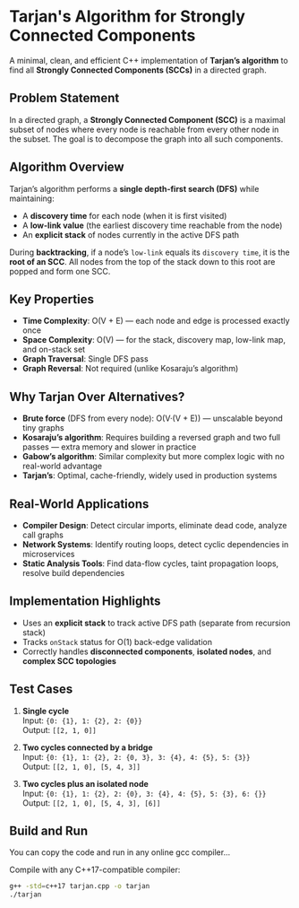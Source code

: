 # Tarjan's Algorithm for Strongly Connected Components

A minimal, clean, and efficient C++ implementation of **Tarjan’s algorithm** to find all **Strongly Connected Components (SCCs)** in a directed graph.

## Problem Statement

In a directed graph, a **Strongly Connected Component (SCC)** is a maximal subset of nodes where every node is reachable from every other node in the subset. The goal is to decompose the graph into all such components.

## Algorithm Overview

Tarjan’s algorithm performs a **single depth-first search (DFS)** while maintaining:
- A **discovery time** for each node (when it is first visited)
- A **low-link value** (the earliest discovery time reachable from the node)
- An **explicit stack** of nodes currently in the active DFS path

During **backtracking**, if a node’s `low-link` equals its `discovery time`, it is the **root of an SCC**. All nodes from the top of the stack down to this root are popped and form one SCC.

## Key Properties

- **Time Complexity**: O(V + E) — each node and edge is processed exactly once  
- **Space Complexity**: O(V) — for the stack, discovery map, low-link map, and on-stack set  
- **Graph Traversal**: Single DFS pass  
- **Graph Reversal**: Not required (unlike Kosaraju’s algorithm)

## Why Tarjan Over Alternatives?

- **Brute force** (DFS from every node): O(V·(V + E)) — unscalable beyond tiny graphs  
- **Kosaraju’s algorithm**: Requires building a reversed graph and two full passes — extra memory and slower in practice  
- **Gabow’s algorithm**: Similar complexity but more complex logic with no real-world advantage  
- **Tarjan’s**: Optimal, cache-friendly, widely used in production systems

## Real-World Applications

- **Compiler Design**: Detect circular imports, eliminate dead code, analyze call graphs  
- **Network Systems**: Identify routing loops, detect cyclic dependencies in microservices  
- **Static Analysis Tools**: Find data-flow cycles, taint propagation loops, resolve build dependencies

## Implementation Highlights

- Uses an **explicit stack** to track active DFS path (separate from recursion stack)  
- Tracks `onStack` status for O(1) back-edge validation  
- Correctly handles **disconnected components**, **isolated nodes**, and **complex SCC topologies**

## Test Cases

1. **Single cycle**  
   Input: `{0: {1}, 1: {2}, 2: {0}}`  
   Output: `[[2, 1, 0]]`

2. **Two cycles connected by a bridge**  
   Input: `{0: {1}, 1: {2}, 2: {0, 3}, 3: {4}, 4: {5}, 5: {3}}`  
   Output: `[[2, 1, 0], [5, 4, 3]]`

3. **Two cycles plus an isolated node**  
   Input: `{0: {1}, 1: {2}, 2: {0}, 3: {4}, 4: {5}, 5: {3}, 6: {}}`  
   Output: `[[2, 1, 0], [5, 4, 3], [6]]`

## Build and Run

You can copy the code and run in any online gcc compiler...

Compile with any C++17-compatible compiler:

```bash
g++ -std=c++17 tarjan.cpp -o tarjan
./tarjan
